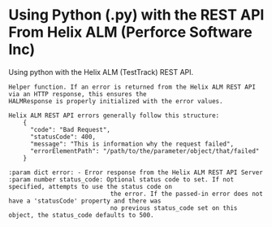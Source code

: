 # Using Python (.py) with the REST API From Helix ALM (Perforce Software Inc)

Using python with the Helix ALM (TestTrack) REST API.




    Helper function. If an error is returned from the Helix ALM REST API via an HTTP response, this ensures the
    HALMResponse is properly initialized with the error values.

    Helix ALM REST API errors generally follow this structure:
        {
          "code": "Bad Request",
          "statusCode": 400,
          "message": "This is information why the request failed",
          "errorElementPath": "/path/to/the/parameter/object/that/failed"
        }

    :param dict error: - Error response from the Helix ALM REST API Server
    :param number status_code: Optional status code to set. If not specified, attempts to use the status code on
                                the error. If the passed-in error does not have a 'statusCode' property and there was
                                no previous status_code set on this object, the status_code defaults to 500.
